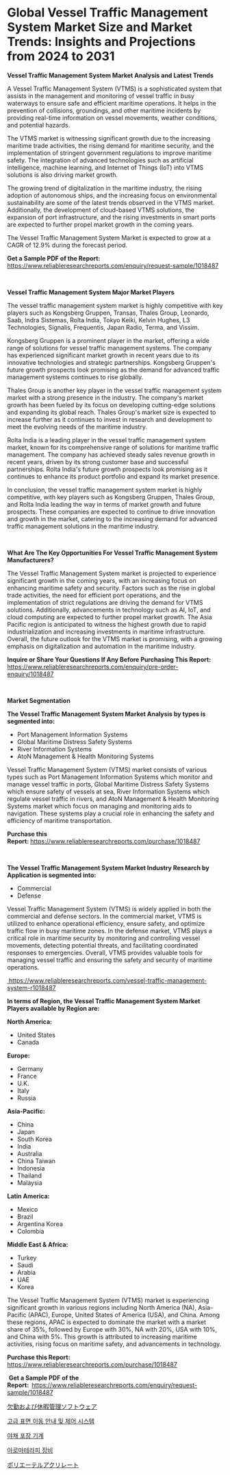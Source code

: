 <p><h1>Global Vessel Traffic Management System Market Size and Market Trends: Insights and Projections from 2024 to 2031</h1></p><p><strong>Vessel Traffic Management System Market Analysis and Latest Trends</strong></p>
<p><p>A Vessel Traffic Management System (VTMS) is a sophisticated system that assists in the management and monitoring of vessel traffic in busy waterways to ensure safe and efficient maritime operations. It helps in the prevention of collisions, groundings, and other maritime incidents by providing real-time information on vessel movements, weather conditions, and potential hazards.</p><p>The VTMS market is witnessing significant growth due to the increasing maritime trade activities, the rising demand for maritime security, and the implementation of stringent government regulations to improve maritime safety. The integration of advanced technologies such as artificial intelligence, machine learning, and Internet of Things (IoT) into VTMS solutions is also driving market growth.</p><p>The growing trend of digitalization in the maritime industry, the rising adoption of autonomous ships, and the increasing focus on environmental sustainability are some of the latest trends observed in the VTMS market. Additionally, the development of cloud-based VTMS solutions, the expansion of port infrastructure, and the rising investments in smart ports are expected to further propel market growth in the coming years.</p><p>The Vessel Traffic Management System Market is expected to grow at a CAGR of 12.9% during the forecast period.</p></p>
<p><strong>Get a Sample PDF of the Report:&nbsp;</strong> <a href="https://www.reliableresearchreports.com/enquiry/request-sample/1018487">https://www.reliableresearchreports.com/enquiry/request-sample/1018487</a></p>
<p>&nbsp;</p>
<p><strong>Vessel Traffic Management System Major Market Players</strong></p>
<p><p>The vessel traffic management system market is highly competitive with key players such as Kongsberg Gruppen, Transas, Thales Group, Leonardo, Saab, Indra Sistemas, Rolta India, Tokyo Keiki, Kelvin Hughes, L3 Technologies, Signalis, Frequentis, Japan Radio, Terma, and Vissim.</p><p>Kongsberg Gruppen is a prominent player in the market, offering a wide range of solutions for vessel traffic management systems. The company has experienced significant market growth in recent years due to its innovative technologies and strategic partnerships. Kongsberg Gruppen's future growth prospects look promising as the demand for advanced traffic management systems continues to rise globally.</p><p>Thales Group is another key player in the vessel traffic management system market with a strong presence in the industry. The company's market growth has been fueled by its focus on developing cutting-edge solutions and expanding its global reach. Thales Group's market size is expected to increase further as it continues to invest in research and development to meet the evolving needs of the maritime industry.</p><p>Rolta India is a leading player in the vessel traffic management system market, known for its comprehensive range of solutions for maritime traffic management. The company has achieved steady sales revenue growth in recent years, driven by its strong customer base and successful partnerships. Rolta India's future growth prospects look promising as it continues to enhance its product portfolio and expand its market presence.</p><p>In conclusion, the vessel traffic management system market is highly competitive, with key players such as Kongsberg Gruppen, Thales Group, and Rolta India leading the way in terms of market growth and future prospects. These companies are expected to continue to drive innovation and growth in the market, catering to the increasing demand for advanced traffic management solutions in the maritime industry.</p></p>
<p>&nbsp;</p>
<p><strong>What Are The Key Opportunities For Vessel Traffic Management System Manufacturers?</strong></p>
<p><p>The Vessel Traffic Management System market is projected to experience significant growth in the coming years, with an increasing focus on enhancing maritime safety and security. Factors such as the rise in global trade activities, the need for efficient port operations, and the implementation of strict regulations are driving the demand for VTMS solutions. Additionally, advancements in technology such as AI, IoT, and cloud computing are expected to further propel market growth. The Asia Pacific region is anticipated to witness the highest growth due to rapid industrialization and increasing investments in maritime infrastructure. Overall, the future outlook for the VTMS market is promising, with a growing emphasis on digitalization and automation in the maritime industry.</p></p>
<p><strong>Inquire or Share Your Questions If Any Before Purchasing This Report:</strong> <a href="https://www.reliableresearchreports.com/enquiry/pre-order-enquiry/1018487">https://www.reliableresearchreports.com/enquiry/pre-order-enquiry/1018487</a></p>
<p>&nbsp;</p>
<p><strong>Market Segmentation</strong></p>
<p><strong>The Vessel Traffic Management System Market Analysis by types is segmented into:</strong></p>
<p><ul><li>Port Management Information Systems</li><li>Global Maritime Distress Safety Systems</li><li>River Information Systems</li><li>AtoN Management & Health Monitoring Systems</li></ul></p>
<p><p>Vessel Traffic Management System (VTMS) market consists of various types such as Port Management Information Systems which monitor and manage vessel traffic in ports, Global Maritime Distress Safety Systems which ensure safety of vessels at sea, River Information Systems which regulate vessel traffic in rivers, and AtoN Management & Health Monitoring Systems market which focus on managing and monitoring aids to navigation. These systems play a crucial role in enhancing the safety and efficiency of maritime transportation.</p></p>
<p><strong>Purchase this Report:&nbsp;</strong><a href="https://www.reliableresearchreports.com/purchase/1018487">https://www.reliableresearchreports.com/purchase/1018487</a></p>
<p>&nbsp;</p>
<p><strong>The Vessel Traffic Management System Market Industry Research by Application is segmented into:</strong></p>
<p><ul><li>Commercial</li><li>Defense</li></ul></p>
<p><p>Vessel Traffic Management System (VTMS) is widely applied in both the commercial and defense sectors. In the commercial market, VTMS is utilized to enhance operational efficiency, ensure safety, and optimize traffic flow in busy maritime zones. In the defense market, VTMS plays a critical role in maritime security by monitoring and controlling vessel movements, detecting potential threats, and facilitating coordinated responses to emergencies. Overall, VTMS provides valuable tools for managing vessel traffic and ensuring the safety and security of maritime operations.</p></p>
<p><a href="https://www.reliableresearchreports.com/vessel-traffic-management-system-r1018487">&nbsp;https://www.reliableresearchreports.com/vessel-traffic-management-system-r1018487</a></p>
<p><strong>In terms of Region, the Vessel Traffic Management System Market Players available by Region are:</strong></p>
<p>
    <p> <strong> North America: </strong>
        <ul>
            <li>United States</li>
            <li>Canada</li>
        </ul>
        </p> 
    <p> <strong> Europe: </strong>
        <ul>
            <li>Germany</li>
            <li>France</li>
            <li>U.K.</li>
            <li>Italy</li>
            <li>Russia</li>
        </ul>
        </p> 
    <p> <strong> Asia-Pacific: </strong>
        <ul>
            <li>China</li>
            <li>Japan</li>
            <li>South Korea</li>
            <li>India</li>
            <li>Australia</li>
            <li>China Taiwan</li>
            <li>Indonesia</li>
            <li>Thailand</li>
            <li>Malaysia</li>
        </ul>
        </p> 
    <p> <strong> Latin America: </strong>
        <ul>
            <li>Mexico</li>
            <li>Brazil</li>
            <li>Argentina Korea</li>
            <li>Colombia</li>
        </ul>
        </p> 
    <p> <strong> Middle East & Africa: </strong>
        <ul>
            <li>Turkey</li>
            <li>Saudi</li>
            <li>Arabia</li>
            <li>UAE</li>
            <li>Korea</li>
        </ul>
    </p>
    </p>
<p><p>The Vessel Traffic Management System (VTMS) market is experiencing significant growth in various regions including North America (NA), Asia-Pacific (APAC), Europe, United States of America (USA), and China. Among these regions, APAC is expected to dominate the market with a market share of 35%, followed by Europe with 30%, NA with 20%, USA with 10%, and China with 5%. This growth is attributed to increasing maritime activities, rising focus on maritime safety, and advancements in technology.</p></p>
<p><strong>Purchase this Report: </strong><a href="https://www.reliableresearchreports.com/purchase/1018487">https://www.reliableresearchreports.com/purchase/1018487</a></p>
<p>&nbsp;<strong>Get a Sample PDF of the Report:&nbsp;&nbsp;</strong><a href="https://www.reliableresearchreports.com/enquiry/request-sample/1018487">https://www.reliableresearchreports.com/enquiry/request-sample/1018487</a></p>
<p><strong></strong></p>
<p><p><a href="https://medium.com/@evans21bill/%E4%B8%8D%E5%9C%A8%E3%81%8A%E3%82%88%E3%81%B3%E4%BC%91%E6%9A%87%E7%AE%A1%E7%90%86%E3%82%BD%E3%83%95%E3%83%88%E3%82%A6%E3%82%A7%E3%82%A2%E5%B8%82%E5%A0%B4%E3%81%AF%E5%B8%82%E5%A0%B4%E3%82%B7%E3%82%A7%E3%82%A2-%E3%82%B5%E3%82%A4%E3%82%BA-%E3%81%8A%E3%82%88%E3%81%B32031%E5%B9%B4%E3%81%BE%E3%81%A7%E3%81%AE%E4%BA%88%E6%B8%AC%E3%81%AB%E7%84%A6%E7%82%B9%E3%82%92%E5%BD%93%E3%81%A6%E3%81%A6%E3%81%84%E3%81%BE%E3%81%99-72b2b9785c4a">欠勤および休暇管理ソフトウェア</a></p><p><a href="https://github.com/RichardLueilwitz787/Market-Research-Report-List-1/blob/main/605485126950.md">고급 표면 이동 안내 및 제어 시스템</a></p><p><a href="https://medium.com/@ieremiapadurariu20221/%EC%95%BC%EC%B1%84-%ED%8F%AC%EC%9E%A5%EA%B8%B0%EA%B3%84-%EC%8B%9C%EC%9E%A5-%ED%8A%B8%EB%A0%8C%EB%93%9C-%EB%B0%8F-%EC%8B%9C%EC%9E%A5-%EB%B6%84%EC%84%9D%EC%9D%80-2024%EB%85%84%EB%B6%80%ED%84%B0-2031%EB%85%84%EA%B9%8C%EC%A7%80-%EC%98%88%EC%B8%A1%EB%90%98%EC%97%88%EC%8A%B5%EB%8B%88%EB%8B%A4-6dff533ae642">야채 포장 기계</a></p><p><a href="https://medium.com/@twix678568/%EC%95%84%EB%A1%9C%EB%A7%88%ED%85%8C%EB%9D%BC%ED%94%BC-%EC%9E%A5%EB%B9%84-%EC%8B%9C%EC%9E%A5%EC%9D%80-%EC%8B%9C%EC%9E%A5-%EC%A0%90%EC%9C%A0%EC%9C%A8-%EA%B7%9C%EB%AA%A8-%EB%B0%8F-2031%EB%85%84%EA%B9%8C%EC%A7%80-%EC%98%88%EC%83%81%EB%90%98%EB%8A%94-%EC%98%88%EC%B8%A1%EC%97%90-%EC%B4%88%EC%A0%90%EC%9D%84-%EB%A7%9E%EC%B6%A5%EB%8B%88%EB%8B%A4-f6040197ef2d">아로마테라피 장비</a></p><p><a href="https://github.com/JacksonWiza1924/Market-Research-Report-List-1/blob/main/592151029237.md">ポリエーテルアクリレート</a></p></p>